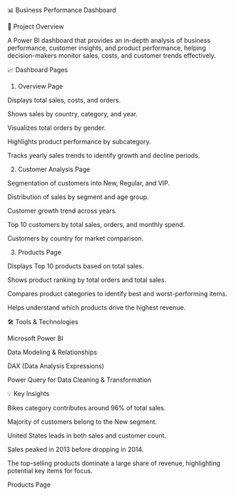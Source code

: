 📊 Business Performance Dashboard

🧩 Project Overview

A Power BI dashboard that provides an in-depth analysis of business performance, customer insights, and product performance, helping decision-makers monitor sales, costs, and customer trends effectively.

📈 Dashboard Pages
1. Overview Page

Displays total sales, costs, and orders.

Shows sales by country, category, and year.

Visualizes total orders by gender.

Highlights product performance by subcategory.

Tracks yearly sales trends to identify growth and decline periods.

2. Customer Analysis Page

Segmentation of customers into New, Regular, and VIP.

Distribution of sales by segment and age group.

Customer growth trend across years.

Top 10 customers by total sales, orders, and monthly spend.

Customers by country for market comparison.

3. Products Page

Displays Top 10 products based on total sales.

Shows product ranking by total orders and total sales.

Compares product categories to identify best and worst-performing items.

Helps understand which products drive the highest revenue.

🛠️ Tools & Technologies

Microsoft Power BI

Data Modeling & Relationships

DAX (Data Analysis Expressions)

Power Query for Data Cleaning & Transformation

💡 Key Insights

Bikes category contributes around 96% of total sales.

Majority of customers belong to the New segment.

United States leads in both sales and customer count.

Sales peaked in 2013 before dropping in 2014.

The top-selling products dominate a large share of revenue, highlighting potential key items for focus.




Products Page
